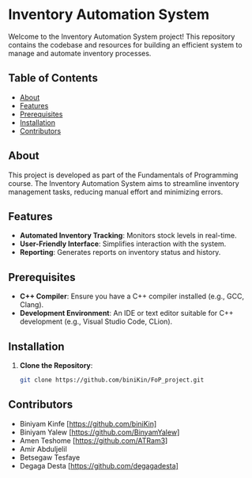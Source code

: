 # Inventory Automation System

Welcome to the Inventory Automation System project! This repository contains the codebase and resources for building an efficient system to manage and automate inventory processes.

## Table of Contents

- [About](#about)
- [Features](#features)
- [Prerequisites](#prerequisites)
- [Installation](#installation)
- [Contributors](#contributors)


## About

This project is developed as part of the Fundamentals of Programming course. The Inventory Automation System aims to streamline inventory management tasks, reducing manual effort and minimizing errors.

## Features

- **Automated Inventory Tracking**: Monitors stock levels in real-time.
- **User-Friendly Interface**: Simplifies interaction with the system.
- **Reporting**: Generates reports on inventory status and history.

## Prerequisites

- **C++ Compiler**: Ensure you have a C++ compiler installed (e.g., GCC, Clang).
- **Development Environment**: An IDE or text editor suitable for C++ development (e.g., Visual Studio Code, CLion).

## Installation

1. **Clone the Repository**:
   ```bash
   git clone https://github.com/biniKin/FoP_project.git


## Contributors
- Biniyam Kinfe [https://github.com/biniKin]
- Biniyam Yalew [https://github.com/BinyamYalew]
- Amen Teshome [https://github.com/ATRam3]
- Amir Abduljelil
- Betsegaw Tesfaye
- Degaga Desta [https://github.com/degagadesta]
